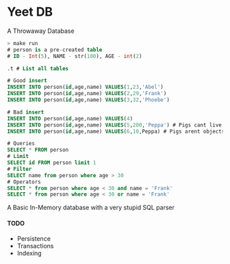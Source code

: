 # Yeet DB

A Throwaway Database

```sql
> make run
# person is a pre-created table
# ID - Int(5), NAME - str(100), AGE - int(2)

.t # List all tables

# Good insert
INSERT INTO person(id,age,name) VALUES(1,23,'Abel')
INSERT INTO person(id,age,name) VALUES(2,29,'Frank')
INSERT INTO person(id,age,name) VALUES(3,32,'Phoebe')

# Bad insert
INSERT INTO person(id,age,name) VALUES(4)
INSERT INTO person(id,age,name) VALUES(5,200,'Peppa') # Pigs cant live to 200
INSERT INTO person(id,age,name) VALUES(6,10,Peppa) # Pigs arent objects

# Queries
SELECT * FROM person
# Limit
SELECT id FROM person limit 1
# Filter
SELECT name from person where age > 30
# Operators
SELECT * from person where age < 30 and name = 'Frank'
SELECT * from person where age < 30 or name = 'Frank'
```

A Basic In-Memory database with a very stupid SQL parser

#### TODO

- Persistence
- Transactions
- Indexing
